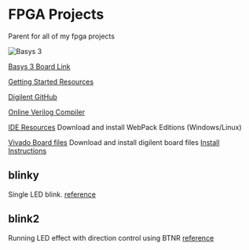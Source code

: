 # FPGA Projects
Parent for all of my fpga projects

![Basys 3](https://reference.digilentinc.com/_media/reference/programmable-logic/basys-3/basys-3-0.png)


[Basys 3 Board Link](https://store.digilentinc.com/basys-3-artix-7-fpga-trainer-board-recommended-for-introductory-users/)

[Getting Started Resources](https://reference.digilentinc.com/reference/programmable-logic/basys-3/start?redirect=1)

[Digilent GitHub](https://github.com/Digilent?utf8=%E2%9C%93&q=basys&type=&language=)

[Online Verilog Compiler](https://www.jdoodle.com/execute-verilog-online)

[IDE Resources](https://www.xilinx.com/support/download.html)
Download and install WebPack Editions (Windows/Linux)

[Vivado Board files](https://github.com/Digilent/vivado-boards)
Download and install digilent board files [Install Instructions](https://reference.digilentinc.com/reference/software/vivado/board-files?redirect=1)

## blinky
Single LED blink. [reference](https://reference.digilentinc.com/vivado/getting_started_tutorial/start)

## blink2 
Running LED effect with direction control using BTNR [reference](https://www.youtube.com/watch?v=6lDzz8tzXck)
